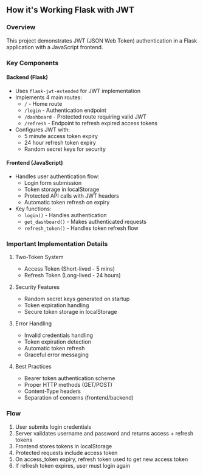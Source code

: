 ## How it's Working Flask with JWT 

### Overview
This project demonstrates JWT (JSON Web Token) authentication in a Flask application with a JavaScript frontend.

### Key Components

#### Backend (Flask)
- Uses `flask-jwt-extended` for JWT implementation
- Implements 4 main routes:
  - `/` - Home route
  - `/login` - Authentication endpoint
  - `/dashboard` - Protected route requiring valid JWT
  - `/refresh` - Endpoint to refresh expired access tokens
- Configures JWT with:
  - 5 minute access token expiry
  - 24 hour refresh token expiry
  - Random secret keys for security

#### Frontend (JavaScript)
- Handles user authentication flow:
  - Login form submission
  - Token storage in localStorage
  - Protected API calls with JWT headers
  - Automatic token refresh on expiry
- Key functions:
  - `login()` - Handles authentication
  - `get_dashboard()` - Makes authenticated requests
  - `refresh_token()` - Handles token refresh flow

### Important Implementation Details

1. Two-Token System
   - Access Token (Short-lived - 5 mins)
   - Refresh Token (Long-lived - 24 hours)

2. Security Features
   - Random secret keys generated on startup
   - Token expiration handling
   - Secure token storage in localStorage

3. Error Handling
   - Invalid credentials handling
   - Token expiration detection
   - Automatic token refresh
   - Graceful error messaging

4. Best Practices
   - Bearer token authentication scheme
   - Proper HTTP methods (GET/POST)
   - Content-Type headers
   - Separation of concerns (frontend/backend)

### Flow
1. User submits login credentials
2. Server validates username and password and returns access + refresh tokens
3. Frontend stores tokens in localStorage
4. Protected requests include access token
5. On access_token expiry, refresh token used to get new access token
6. If refresh token expires, user must login again

